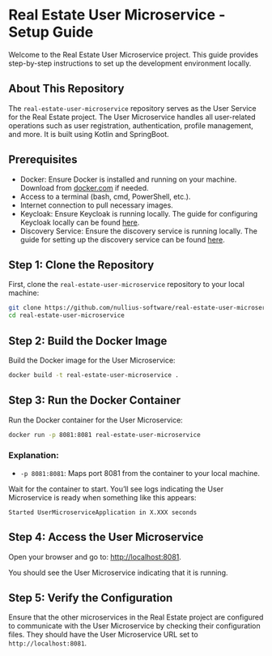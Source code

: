 # Real Estate User Microservice - Setup Guide

Welcome to the Real Estate User Microservice project. This guide provides step-by-step instructions to set up the development environment locally.

## About This Repository

The `real-estate-user-microservice` repository serves as the User Service for the Real Estate project. The User Microservice handles all user-related operations such as user registration, authentication, profile management, and more. It is built using Kotlin and SpringBoot.

## Prerequisites

- Docker: Ensure Docker is installed and running on your machine. Download from [docker.com](https://www.docker.com) if needed.
- Access to a terminal (bash, cmd, PowerShell, etc.).
- Internet connection to pull necessary images.
- Keycloak: Ensure Keycloak is running locally. The guide for configuring Keycloak locally can be found [here](https://github.com/nullius-software/real-estate-keycloak-render).
- Discovery Service: Ensure the discovery service is running locally. The guide for setting up the discovery service can be found [here](https://github.com/nullius-software/real-estate-discovery-service).

## Step 1: Clone the Repository

First, clone the `real-estate-user-microservice` repository to your local machine:

```bash
git clone https://github.com/nullius-software/real-estate-user-microservice.git
cd real-estate-user-microservice
```

## Step 2: Build the Docker Image

Build the Docker image for the User Microservice:

```bash
docker build -t real-estate-user-microservice .
```

## Step 3: Run the Docker Container

Run the Docker container for the User Microservice:

```bash
docker run -p 8081:8081 real-estate-user-microservice
```

### Explanation:

- `-p 8081:8081`: Maps port 8081 from the container to your local machine.

Wait for the container to start. You’ll see logs indicating the User Microservice is ready when something like this appears:

```
Started UserMicroserviceApplication in X.XXX seconds
```

## Step 4: Access the User Microservice

Open your browser and go to: [http://localhost:8081](http://localhost:8081).

You should see the User Microservice indicating that it is running.

## Step 5: Verify the Configuration

Ensure that the other microservices in the Real Estate project are configured to communicate with the User Microservice by checking their configuration files. They should have the User Microservice URL set to `http://localhost:8081`.
